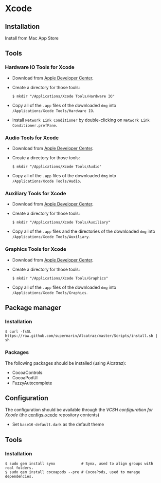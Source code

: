 # Xcode

## Installation

Install from Mac App Store

## Tools

### Hardware IO Tools for Xcode

* Download from [Apple Developer Center](https://developer.apple.com/downloads/index.action).
* Create a directory for those tools:
  
  ```ShellSession
  $ mkdir "/Applications/Xcode Tools/Hardware IO"
  ```
* Copy all of the `.app` files of the downloaded `dmg` into `/Applications/Xcode Tools/Hardware IO`.
* Install `Network Link Conditioner` by double-clicking on `Network Link Conditioner.prefPane`.

### Audio Tools for Xcode

* Download from [Apple Developer Center](https://developer.apple.com/downloads/index.action).
* Create a directory for those tools:
  
  ```ShellSession
  $ mkdir "/Applications/Xcode Tools/Audio"
  ```
* Copy all of the `.app` files of the downloaded `dmg` into `/Applications/Xcode Tools/Audio`.

### Auxiliary Tools for Xcode

* Download from [Apple Developer Center](https://developer.apple.com/downloads/index.action).
* Create a directory for those tools:
  
  ```ShellSession
  $ mkdir "/Applications/Xcode Tools/Auxiliary"
  ```
* Copy all of the `.app` files and the directories of the downloaded `dmg` into `/Applications/Xcode Tools/Auxiliary`.

### Graphics Tools for Xcode

* Download from [Apple Developer Center](https://developer.apple.com/downloads/index.action).
* Create a directory for those tools:
  
  ```ShellSession
  $ mkdir "/Applications/Xcode Tools/Graphics"
  ```
* Copy all of the `.app` files of the downloaded `dmg` into `/Applications/Xcode Tools/Graphics`.

## Package manager

### Installation

```ShellSession
$ curl -fsSL https://raw.github.com/supermarin/Alcatraz/master/Scripts/install.sh | sh
```

### Packages

The following packages should be installed (using Alcatraz):
* CocoaControls
* CocoaPodUI
* FuzzyAutocomplete

## Configuration

The configuration should be available through the *VCSH configuration for Xcode* (the [configs-xcode](https://github.com/alem0lars/configs-xcode) repository contents)

* Set `base16-default.dark` as the default theme

## Tools

### Installation

```ShellSession
$ sudo gem install synx            # Synx, used to align groups with real folders.
$ sudo gem install cocoapods --pre # CocoaPods, used to manage dependencies.
```
